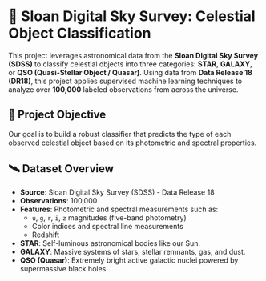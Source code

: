 # 🌌 Sloan Digital Sky Survey: Celestial Object Classification

This project leverages astronomical data from the **Sloan Digital Sky Survey (SDSS)** to classify celestial objects into three categories: **STAR**, **GALAXY**, or **QSO (Quasi-Stellar Object / Quasar)**. Using data from **Data Release 18 (DR18)**, this project applies supervised machine learning techniques to analyze over **100,000** labeled observations from across the universe.

## 🚀 Project Objective

Our goal is to build a robust classifier that predicts the type of each observed celestial object based on its photometric and spectral properties.

## 🛰️ Dataset Overview

- **Source**: Sloan Digital Sky Survey (SDSS) - Data Release 18
- **Observations**: 100,000
- **Features**: Photometric and spectral measurements such as:
  - `u`, `g`, `r`, `i`, `z` magnitudes (five-band photometry)
  - Color indices and spectral line measurements
  - Redshift
- **STAR**: Self-luminous astronomical bodies like our Sun.
- **GALAXY**: Massive systems of stars, stellar remnants, gas, and dust.
- **QSO (Quasar)**: Extremely bright active galactic nuclei powered by supermassive black holes.
